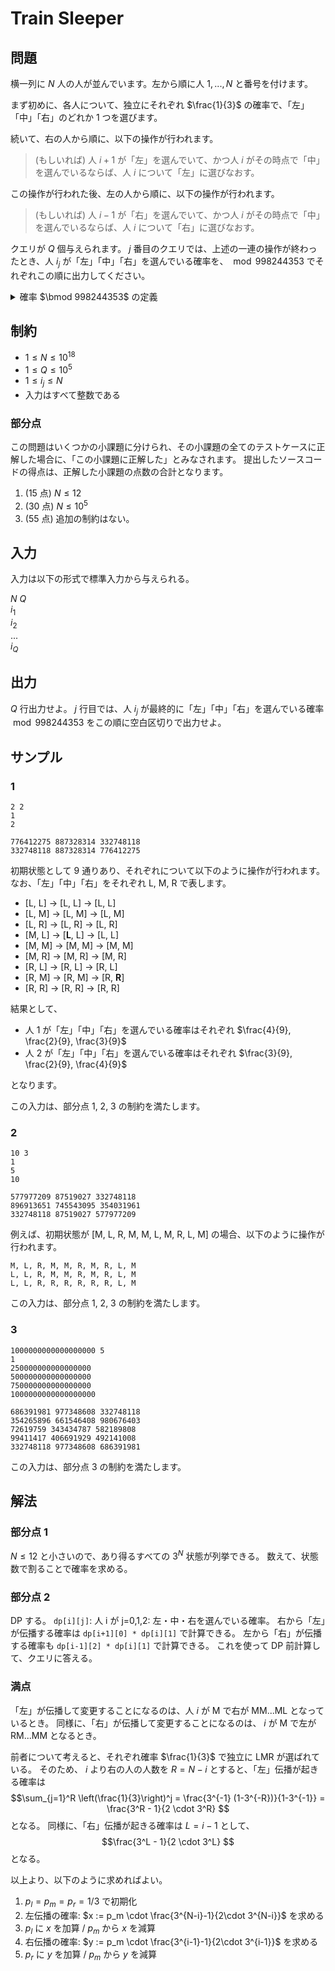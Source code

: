 # Train Sleeper

## 問題

横一列に $N$ 人の人が並んでいます。左から順に人 $1, ..., N$ と番号を付けます。

まず初めに、各人について、独立にそれぞれ $\frac{1}{3}$ の確率で、「左」「中」「右」のどれか 1 つを選びます。

続いて、右の人から順に、以下の操作が行われます。

> (もしいれば) 人 $i+1$ が「左」を選んでいて、かつ人 $i$ がその時点で「中」を選んでいるならば、人 $i$ について「左」に選びなおす。

この操作が行われた後、左の人から順に、以下の操作が行われます。

> (もしいれば) 人 $i-1$ が「右」を選んでいて、かつ人 $i$ がその時点で「中」を選んでいるならば、人 $i$ について「右」に選びなおす。

クエリが $Q$ 個与えられます。
$j$ 番目のクエリでは、上述の一連の操作が終わったとき、人 $i_j$ が「左」「中」「右」を選んでいる確率を、 $\bmod 998244353$ でそれぞれこの順に出力してください。

<details>
<summary>確率 $\bmod 998244353$ の定義</summary>

この問題で求める確率は必ず有理数になることが証明できます。
また、この問題の制約下では、求める確率を既約分数 $\frac{y}{x}$ で表したときに $x$ が $998244353$ で割り切れないことが保証されます。

このとき $xz \equiv y (\bmod 998244353)$ を満たすような $0$ 以上 $998244353$ 未満の整数 $z$ が一意に定まります。
この $z$ を答えてください。

</details>

## 制約

- $1 \le N \le 10^{18}$
- $1 \le Q \le 10^5$
- $1 \le i_j \le N$
- 入力はすべて整数である

### 部分点

この問題はいくつかの小課題に分けられ、その小課題の全てのテストケースに正解した場合に、「この小課題に正解した」とみなされます。
提出したソースコードの得点は、正解した小課題の点数の合計となります。

1. (15 点) $N \le 12$
2. (30 点) $N \le 10^5$
3. (55 点) 追加の制約はない。

## 入力

入力は以下の形式で標準入力から与えられる。

$N$ $Q$ <br />
$i_1$ <br />
$i_2$ <br />
... <br />
$i_Q$ <br />

## 出力

$Q$ 行出力せよ。
$j$ 行目では、人 $i_j$ が最終的に「左」「中」「右」を選んでいる確率 $\bmod 998244353$ をこの順に空白区切りで出力せよ。

## サンプル

### 1

```text
2 2
1
2
```

```text
776412275 887328314 332748118
332748118 887328314 776412275
```

初期状態として 9 通りあり、それぞれについて以下のように操作が行われます。
なお、「左」「中」「右」をそれぞれ L, M, R で表します。

- [L, L] → [L, L] → [L, L]
- [L, M] → [L, M] → [L, M]
- [L, R] → [L, R] → [L, R]
- [M, L] → [**L**, L] → [L, L]
- [M, M] → [M, M] → [M, M]
- [M, R] → [M, R] → [M, R]
- [R, L] → [R, L] → [R, L]
- [R, M] → [R, M] → [R, **R**]
- [R, R] → [R, R] → [R, R]

結果として、

- 人 1 が「左」「中」「右」を選んでいる確率はそれぞれ $\frac{4}{9}, \frac{2}{9}, \frac{3}{9}$
- 人 2 が「左」「中」「右」を選んでいる確率はそれぞれ $\frac{3}{9}, \frac{2}{9}, \frac{4}{9}$

となります。

この入力は、部分点 1, 2, 3 の制約を満たします。

### 2

```text
10 3
1
5
10
```

```text
577977209 87519027 332748118
896913651 745543095 354031961
332748118 87519027 577977209
```

例えば、初期状態が [M, L, R, M, M, L, M, R, L, M] の場合、以下のように操作が行われます。

```text
M, L, R, M, M, R, M, R, L, M
L, L, R, M, M, R, M, R, L, M
L, L, R, R, R, R, R, R, L, M
```

この入力は、部分点 1, 2, 3 の制約を満たします。

### 3

```text
1000000000000000000 5
1
250000000000000000
500000000000000000
750000000000000000
1000000000000000000
```

```text
686391981 977348608 332748118
354265896 661546408 980676403
72619759 343434787 582189808
99411417 406691929 492141008
332748118 977348608 686391981
```

この入力は、部分点 3 の制約を満たします。

## 解法

### 部分点 1

$N \le 12$ と小さいので、あり得るすべての $3^N$ 状態が列挙できる。
数えて、状態数で割ることで確率を求める。

### 部分点 2

DP する。
`dp[i][j]`: 人 i が j=0,1,2: 左・中・右を選んでいる確率。
右から「左」が伝播する確率は `dp[i+1][0] * dp[i][1]` で計算できる。
左から「右」が伝播する確率も `dp[i-1][2] * dp[i][1]` で計算できる。
これを使って DP 前計算して、クエリに答える。

### 満点

「左」が伝播して変更することになるのは、人 $i$ が M で右が MM...ML となっているとき。
同様に、「右」が伝播して変更することになるのは、 $i$ が M で左が RM...MM となるとき。

前者について考えると、それぞれ確率 $\frac{1}{3}$ で独立に LMR が選ばれている。
そのため、 $i$ より右の人の人数を $R = N - i$ とすると、「左」伝播が起きる確率は
$$\sum_{j=1}^R \left(\frac{1}{3}\right)^j = \frac{3^{-1} (1-3^{-R})}{1-3^{-1}} = \frac{3^R - 1}{2 \cdot 3^R} $$
となる。
同様に、「右」伝播が起きる確率は $L = i - 1$ として、
$$\frac{3^L - 1}{2 \cdot 3^L} $$
となる。

以上より、以下のように求めればよい。

1. $p_l = p_m = p_r = 1/3$ で初期化
2. 左伝播の確率: $x := p_m \cdot \frac{3^{N-i}-1}{2\cdot 3^{N-i}}$ を求める
3. $p_l$ に $x$ を加算 / $p_m$ から $x$ を減算
4. 右伝播の確率: $y := p_m \cdot \frac{3^{i-1}-1}{2\cdot 3^{i-1}}$ を求める
5. $p_r$ に $y$ を加算 / $p_m$ から $y$ を減算
